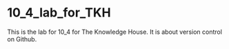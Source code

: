 # 10_4_lab_for_TKH
This is the lab for 10_4 for The Knowledge House. It is about version control on Github.
